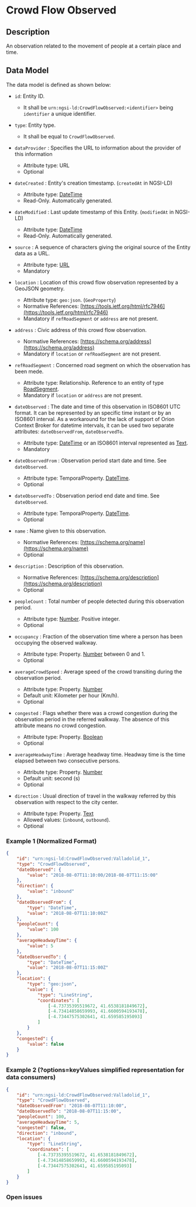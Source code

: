 # Crowd Flow Observed

## Description

An observation related to the movement of people at a certain place and time.

## Data Model

The data model is defined as shown below:

- `id`: Entity ID.

  - It shall be `urn:ngsi-ld:CrowdFlowObserved:<identifier>` being
        `identifier` a unique identifier.

- `type`: Entity type.

  - It shall be equal to `CrowdFlowObserved`.

- `dataProvider` : Specifies the URL to information about the provider of this information
  - Attribute type: URL
  - Optional

- `dateCreated` : Entity's creation timestamp. (`createdAt` in NGSI-LD)

  - Attribute type: [DateTime](https://schema.org/DateTime)
  - Read-Only. Automatically generated.

- `dateModified` : Last update timestamp of this Entity. (`modifiedAt` in
    NGSI-LD)

  - Attribute type: [DateTime](https://schema.org/DateTime)
  - Read-Only. Automatically generated.

- `source` : A sequence of characters giving the original source of the Entity
    data as a URL.

  - Attribute type: [URL](https://schema.org/URL)
  - Mandatory

- `location` : Location of this crowd flow observation represented by a
    GeoJSON geometry.

  - Attribute type: `geo:json`. (`GeoProperty`)
  - Normative References:
        [https://tools.ietf.org/html/rfc7946](https://tools.ietf.org/html/rfc7946)
  - Mandatory if `refRoadSegment` or `address` are not present.

- `address` : Civic address of this crowd flow observation.

  - Normative References:
        [https://schema.org/address](https://schema.org/address)
  - Mandatory if `location` or `refRoadSegment` are not present.

- `refRoadSegment` : Concerned road segment on which the observation has been
    mede.

  - Attribute type: Relationship. Reference to an entity of type
        [RoadSegment](../../RoadSegment/doc/spec.md).
  - Mandatory if `location` or `address` are not present.

- `dateObserved` : The date and time of this observation in ISO8601 UTC
    format. It can be represented by an specific time instant or by an ISO8601
    interval. As a workaround for the lack of support of Orion Context Broker
    for datetime intervals, it can be used two separate attributes:
    `dateObservedFrom`, `dateObservedTo`. 
  - Attribute type: [DateTime](https://schema.org/DateTime) or an ISO8601 interval represented
    as [Text](https://schema.org/Text).
  - Mandatory

- `dateObservedFrom` : Observation period start date and time. See
    `dateObserved`.

  - Attribute type: TemporalProperty.
        [DateTime](https://schema.org/DateTime).
  - Optional

- `dateObservedTo` : Observation period end date and time. See `dateObserved`.

  - Attribute type: TemporalProperty.
        [DateTime](https://schema.org/DateTime).
  - Optional

- `name` : Name given to this observation.

  - Normative References: [https://schema.org/name](https://schema.org/name)
  - Optional

- `description` : Description of this observation.

  - Normative References:
        [https://schema.org/description](https://schema.org/description)
  - Optional

- `peopleCount` : Total number of people detected during this observation
    period.

  - Attribute type: [Number](https://schema.org/Number). Positive integer.
  - Optional

- `occupancy` : Fraction of the observation time where a person has been
    occupying the observed walkway.

  - Attribute type: Property. [Number](https://schema.org/Number) between 0
        and 1.
  - Optional

- `averageCrowdSpeed` : Average speed of the crowd transiting during the
    observation period.

  - Attribute type: Property. [Number](https://schema.org/Number)
  - Default unit: Kilometer per hour (Km/h).
  - Optional

- `congested` : Flags whether there was a crowd congestion during the
    observation period in the referred walkway. The absence of this attribute
    means no crowd congestion.

  - Attribute type: Property. [Boolean](https://schema.org/Boolean)
  - Optional

- `averageHeadwayTime` : Average headway time. Headway time is the time
    elapsed between two consecutive persons.

  - Attribute type: Property. [Number](https://schema.org/Number)
  - Default unit: second (s)
  - Optional

- `direction` : Usual direction of travel in the walkway referred by this
    observation with respect to the city center.
  - Attribute type: Property. [Text](https://schema.org/Text)
  - Allowed values: (`inbound`, `outbound`).
  - Optional

### Example 1 (Normalized Format)

```json
{
    "id": "urn:ngsi-ld:CrowdFlowObserved:Valladolid_1",
    "type": "CrowdFlowObserved",
    "dateObserved": {
        "value": "2018-08-07T11:10:00/2018-08-07T11:15:00"
    },
    "direction": {
        "value": "inbound"
    },
    "dateObservedFrom": {
        "type": "DateTime",
        "value": "2018-08-07T11:10:00Z"
    },
    "peopleCount": {
        "value": 100
    },
    "averageHeadwayTime": {
        "value": 5
    },
    "dateObservedTo": {
        "type": "DateTime",
        "value": "2018-08-07T11:15:00Z"
    },
    "location": {
        "type": "geo:json",
        "value": {
            "type": "LineString",
            "coordinates": [
                [-4.73735395519672, 41.6538181849672],
                [-4.73414858659993, 41.6600594193478],
                [-4.73447575302641, 41.659585195093]
            ]
        }
    },
    "congested": {
        "value": false
    }
}
```

### Example 2 (?options=keyValues simplified representation for data consumers)

```json
{
    "id": "urn:ngsi-ld:CrowdFlowObserved:Valladolid_1",
    "type": "CrowdFlowObserved",
    "dateObservedFrom": "2018-08-07T11:10:00",
    "dateObservedTo": "2018-08-07T11:15:00",
    "peopleCount": 100,
    "averageHeadwayTime": 5,
    "congested": false,
    "direction": "inbound",
    "location": {
        "type": "LineString",
        "coordinates": [
            [-4.73735395519672, 41.6538181849672],
            [-4.73414858659993, 41.6600594193478],
            [-4.73447575302641, 41.659585195093]
        ]
    }
}
```

### Open issues
